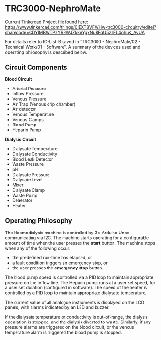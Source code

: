 # TRC3000-NephroMate
Current Tinkercad Project file found here: 
https://www.tinkercad.com/things/0IEXT8VFWHw-trc3000-circuitry/editel?sharecode=CDYlMBWTPzYRRWJZkkAYgxNuBFqU5zzFL4ohuK_AvUA

For details refer to IO-List-B saved in "TRC3000 - NephroMate/02 - Technical Work/01 - Software". A summary of the devices used and operating philosophy is described below.

## Circuit Components
**Blood Circuit**
* Arterial Pressure
* Inflow Pressure
* Venous Pressure
* Air Trap (Venous drip chamber)
* Air detector
* Venous Temperature
* Venous Clamps
* Blood Pump
* Heparin Pump

**Dialysis Circuit**
* Dialysate Temperature
* Dialysate Conductivity
* Blood Leak Detector
* Waste Pressure
* pH
* Dialysate Pressure
* Dialysate Level
* Mixer
* Dialysate Clamp
* Waste Pump
* Deaerator
* Heater

## Operating Philosophy
The Haemodialysis machine is controlled by 3 x Arduino Unos communicating via I2C. The machine starts operating for a configurable amount of time when the user presses the **start** button. The machine stops when any of the following occur:
* the predefined run-time has elapsed, or
* a fault condition triggers an emergency stop, or
* the user presses the **emergency stop** button.

The blood pump speed is controlled via a PID loop to maintain appropriate pressure on the inflow line. The Heparin pump runs at a user set speed, for a user set duration (configured in software). The speed of the heater is controlled by a PID loop to maintain appropriate dialysate temperature.

The current value of all analogue instruments is displayed on the LCD panels, with alarms indicated by an LED and buzzer.

If the dialysate temperature or conductivity is out-of-range, the dialysis opearation is stopped, and the dialysis diverted to waste. Similarly, if any pressure alarms are triggered on the blood circuit, or the venous temperature alarm is triggered the blood pump is stopped.
